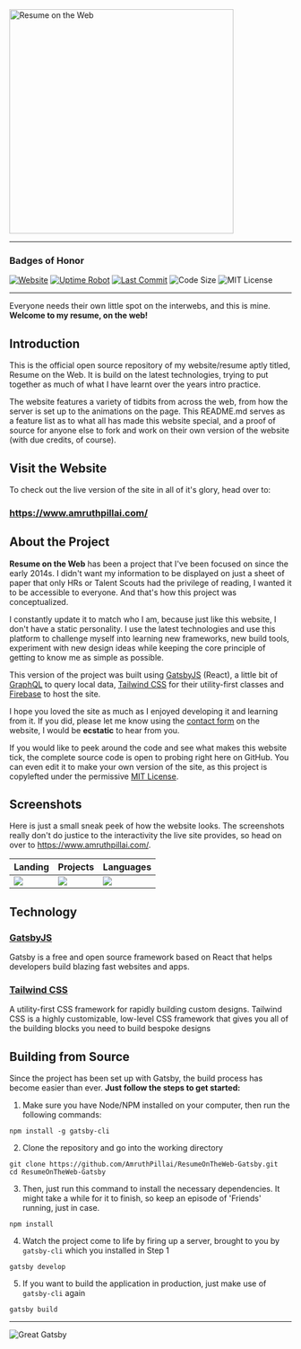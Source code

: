 <img src="https://i.imgur.com/OtNqaaO.png" alt="Resume on the Web" width="400px" />

---

### Badges of Honor

[![Website](https://img.shields.io/website-up-down-green-red/http/amruthpillai.com.svg)](https://amruthpillai.com/)
[![Uptime Robot](https://img.shields.io/uptimerobot/ratio/m781987043-24c5463b2c0e80a630682bd0.svg?style=flat)](https://amruthpillai.com/)
[![Last Commit](https://img.shields.io/github/last-commit/amruthpillai/resumeontheweb-angular.svg?style=flat)](https://amruthpillai.com/)
![Code Size](https://img.shields.io/github/languages/code-size/amruthpillai/resumeontheweb-gatsby.svg?style=flat)
![MIT License](https://img.shields.io/github/license/amruthpillai/resumeontheweb-gatsby.svg?style=flat)

---

Everyone needs their own little spot on the interwebs, and this is mine.  
**Welcome to my resume, on the web!**

## Introduction

This is the official open source repository of my website/resume aptly titled, Resume on the Web. It is build on the latest technologies, trying to put together as much of what I have learnt over the years intro practice.

The website features a variety of tidbits from across the web, from how the server is set up to the animations on the page. This README.md serves as a feature list as to what all has made this website special, and a proof of source for anyone else to fork and work on their own version of the website (with due credits, of course).

## Visit the Website

To check out the live version of the site in all of it's glory, head over to:

### https://www.amruthpillai.com/

## About the Project

**Resume on the Web** has been a project that I've been focused on since the early 2014s. I didn't want my information to be displayed on just a sheet of paper that only HRs or Talent Scouts had the privilege of reading, I wanted it to be accessible to everyone. And that's how this project was conceptualized.

I constantly update it to match who I am, because just like this website, I don't have a static personality. I use the latest technologies and use this platform to challenge myself into learning new frameworks, new build tools, experiment with new design ideas while keeping the core principle of getting to know me as simple as possible.

This version of the project was built using [GatsbyJS](https://www.gatsbyjs.org/) (React), a little bit of [GraphQL](https://graphql.org/) to query local data, [Tailwind CSS](https://tailwindcss.com/) for their utility-first classes and [Firebase](https://firebase.google.com/) to host the site.

I hope you loved the site as much as I enjoyed developing it and learning from it. If you did, please let me know using the [contact form](#contact) on the website, I would be **ecstatic** to hear from you.

If you would like to peek around the code and see what makes this website tick, the complete source code is open to probing right here on GitHub. You can even edit it to make your own version of the site, as this project is copylefted under the permissive [MIT License](https://github.com/AmruthPillai/ResumeOnTheWeb-Gatsby/blob/master/LICENSE).

## Screenshots

Here is just a small sneak peek of how the website looks. The screenshots really don't do justice to the interactivity the live site provides, so head on over to https://www.amruthpillai.com/.

| Landing                              | Projects                             | Languages                            |
| ------------------------------------ | ------------------------------------ | ------------------------------------ |
| ![](https://i.imgur.com/ZbMXby7.png) | ![](https://i.imgur.com/CsZ2VSx.png) | ![](https://i.imgur.com/oVWFmsI.png) |

## Technology

### [GatsbyJS](https://www.gatsbyjs.org/)

Gatsby is a free and open source framework based on React that helps developers build blazing fast websites and apps.

### [Tailwind CSS](https://tailwindcss.com/)

A utility-first CSS framework for rapidly building custom designs. Tailwind CSS is a highly customizable, low-level CSS framework that gives you all of the building blocks you need to build bespoke designs

## Building from Source

Since the project has been set up with Gatsby, the build process has become easier than ever.
**Just follow the steps to get started:**

1. Make sure you have Node/NPM installed on your computer, then run the following commands:

```console
npm install -g gatsby-cli
```

2. Clone the repository and go into the working directory

```console
git clone https://github.com/AmruthPillai/ResumeOnTheWeb-Gatsby.git
cd ResumeOnTheWeb-Gatsby
```

3. Then, just run this command to install the necessary dependencies. It might take a while for it to finish, so keep an episode of 'Friends' running, just in case.

```console
npm install
```

4. Watch the project come to life by firing up a server, brought to you by `gatsby-cli` which you installed in Step 1

```console
gatsby develop
```

5. If you want to build the application in production, just make use of `gatsby-cli` again

```console
gatsby build
```

---

![Great Gatsby](https://i.imgur.com/Dr8j5iv.gif)
